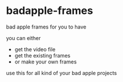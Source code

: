 # badapple-frames
bad apple frames for you to have

you can either
- get the video file
- get the existing frames
- or make your own frames

use this for all kind of your bad apple projects
